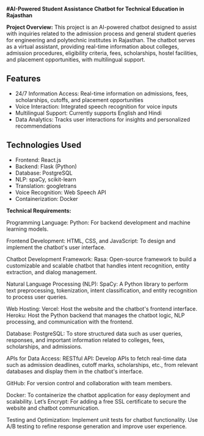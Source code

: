 **#AI-Powered Student Assistance Chatbot for Technical Education in Rajasthan**



**Project Overview:**
This project is an AI-powered chatbot designed to assist with inquiries related to the admission process and general student queries for engineering and polytechnic institutes in Rajasthan. The chatbot serves as a virtual assistant, providing real-time information about colleges, admission procedures, eligibility criteria, fees, scholarships, hostel facilities, and placement opportunities, with multilingual support.

## Features

- 24/7 Information Access: Real-time information on admissions, fees, scholarships, cutoffs, and placement opportunities
- Voice Interaction: Integrated speech recognition for voice inputs
- Multilingual Support: Currently supports English and Hindi
- Data Analytics: Tracks user interactions for insights and personalized recommendations

## Technologies Used

- Frontend: React.js
- Backend: Flask (Python)
- Database: PostgreSQL
- NLP: spaCy, scikit-learn
- Translation: googletrans
- Voice Recognition: Web Speech API
- Containerization: Docker

**Technical Requirements:**

Programming Language:
Python: For backend development and machine learning models.

Frontend Development:
HTML, CSS, and JavaScript: To design and implement the chatbot's user interface.

Chatbot Development Framework:
Rasa: Open-source framework to build a customizable and scalable chatbot that handles intent recognition, entity extraction, and dialog management.

Natural Language Processing (NLP):
SpaCy: A Python library to perform text preprocessing, tokenization, intent classification, and entity recognition to process user queries.

Web Hosting:
Vercel: Host the website and the chatbot's frontend interface.
Heroku: Host the Python backend that manages the chatbot logic, NLP processing, and communication with the frontend.

Database:
PostgreSQL: To store structured data such as user queries, responses, and important information related to colleges, fees, scholarships, and admissions.

APIs for Data Access:
RESTful API: Develop APIs to fetch real-time data such as admission deadlines, cutoff marks, scholarships, etc., from relevant databases and display them in the chatbot's interface.

GitHub: For version control and collaboration with team members.

Docker: To containerize the chatbot application for easy deployment and scalability.
Let’s Encrypt: For adding a free SSL certificate to secure the website and chatbot communication.

Testing and Optimization:
Implement unit tests for chatbot functionality.
Use A/B testing to refine response generation and improve user experience.


